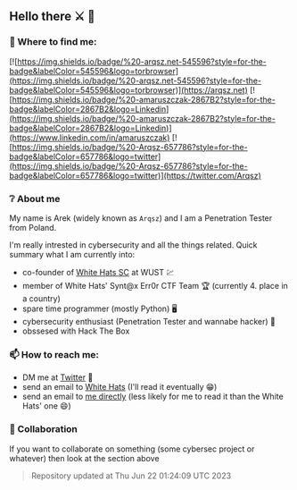 ## Hello there :crossed_swords: 👋

### :iphone: Where to find me:

[![https://img.shields.io/badge/%20-arqsz.net-545596?style=for-the-badge&labelColor=545596&logo=torbrowser](https://img.shields.io/badge/%20-arqsz.net-545596?style=for-the-badge&labelColor=545596&logo=torbrowser)](https://arqsz.net)
[![https://img.shields.io/badge/%20-amaruszczak-2867B2?style=for-the-badge&labelColor=2867B2&logo=Linkedin](https://img.shields.io/badge/%20-amaruszczak-2867B2?style=for-the-badge&labelColor=2867B2&logo=Linkedin)](https://www.linkedin.com/in/amaruszczak)
[![https://img.shields.io/badge/%20-Arqsz-657786?style=for-the-badge&labelColor=657786&logo=twitter](https://img.shields.io/badge/%20-Arqsz-657786?style=for-the-badge&labelColor=657786&logo=twitter)](https://twitter.com/Arqsz)

### :grey_question: About me

My name is Arek (widely known as `Arqsz`) and I am a Penetration Tester from Poland.

I'm really intrested in cybersecurity and all the things related. Quick summary what I am currently into:
- co-founder of [White Hats SC](https://whitehats.pwr.edu.pl/) at WUST :chart:
- member of White Hats' Synt@x Err0r CTF Team :trophy: (currently 4. place in a country)
- spare time programmer (mostly Python) :desktop_computer:
- cybersecurity enthusiast (Penetration Tester and wannabe hacker) :floppy_disk:
- obssesed with Hack The Box

### 📫 How to reach me:
- DM me at [Twitter](https://twitter.com/arqsz) :postbox:
- send an email to [White Hats](mailto:kn.whitehats@pwr.edu.pl) (I'll read it eventually :grin:)
- send an email to [me directly](mailto:arqsz@protonmail.com) (less likely for me to read it than the White Hats' one :smile:) 

### 👯 Collaboration 

If you want to collaborate on something (some cybersec project or whatever) then look at the section above 


> Repository updated at Thu Jun 22 01:24:09 UTC 2023 